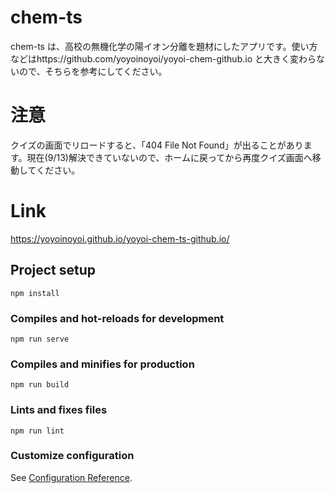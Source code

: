 # chem-ts

chem-ts は、高校の無機化学の陽イオン分離を題材にしたアプリです。使い方などはhttps://github.com/yoyoinoyoi/yoyoi-chem-github.io と大きく変わらないので、そちらを参考にしてください。

# 注意

クイズの画面でリロードすると、「404 File Not Found」が出ることがあります。現在(9/13)解決できていないので、ホームに戻ってから再度クイズ画面へ移動してください。

# Link

https://yoyoinoyoi.github.io/yoyoi-chem-ts-github.io/

## Project setup
```
npm install
```

### Compiles and hot-reloads for development
```
npm run serve
```

### Compiles and minifies for production
```
npm run build
```

### Lints and fixes files
```
npm run lint
```

### Customize configuration
See [Configuration Reference](https://cli.vuejs.org/config/).
